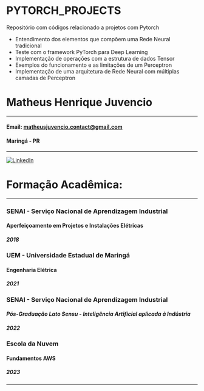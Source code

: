 # PYTORCH_PROJECTS
Repositório com códigos relacionado a projetos com Pytorch

- Entendimento  dos elementos que compõem uma Rede Neural tradicional
- Teste com o framework PyTorch para Deep Learning
- Implementação de operações com a estrutura de dados Tensor
- Exemplos do funcionamento e as limitações de um Perceptron
- Implementação de uma arquitetura de Rede Neural com múltiplas camadas de Perceptron
# **Matheus Henrique Juvencio**
*** 
#### Email: matheusjuvencio.contact@gmail.com
#### Maringá - PR
***
[![LinkedIn](https://img.shields.io/badge/linkedin-%230077B5.svg?style=for-the-badge&logo=linkedin&logoColor=white&link=https://www.linkedin.com/in/matheus-henrique-88ba1b175/)](https://www.linkedin.com/in/juvencio-matheus/) 

# Formação Acadêmica:

***
###   SENAI - Serviço Nacional de Aprendizagem Industrial
####  Aperfeiçoamento em Projetos e Instalações Elétricas
##### 2018

###   UEM - Universidade Estadual de Maringá 
####   Engenharia Elétrica
##### 2021 

###   SENAI - Serviço Nacional de Aprendizagem Industrial
#### *Pós-Graduação Lato Sensu - Inteligência Artificial aplicada à Indústria*
##### 2022

###   Escola da Nuvem
#### Fundamentos AWS
##### 2023
***
